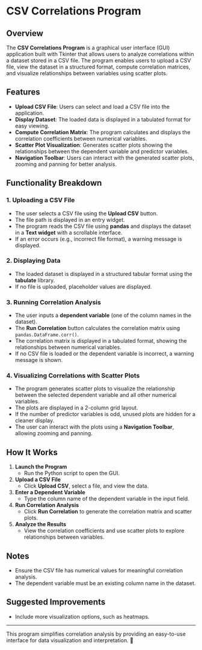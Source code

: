 # CSV Correlations Program

## Overview
The **CSV Correlations Program** is a graphical user interface (GUI) application built with Tkinter that allows users to analyze correlations within a dataset stored in a CSV file. The program enables users to upload a CSV file, view the dataset in a structured format, compute correlation matrices, and visualize relationships between variables using scatter plots.

## Features
- **Upload CSV File**: Users can select and load a CSV file into the application.
- **Display Dataset**: The loaded data is displayed in a tabulated format for easy viewing.
- **Compute Correlation Matrix**: The program calculates and displays the correlation coefficients between numerical variables.
- **Scatter Plot Visualization**: Generates scatter plots showing the relationships between the dependent variable and predictor variables.
- **Navigation Toolbar**: Users can interact with the generated scatter plots, zooming and panning for better analysis.

## Functionality Breakdown
### 1. Uploading a CSV File
- The user selects a CSV file using the **Upload CSV** button.
- The file path is displayed in an entry widget.
- The program reads the CSV file using **pandas** and displays the dataset in a **Text widget** with a scrollable interface.
- If an error occurs (e.g., incorrect file format), a warning message is displayed.

### 2. Displaying Data
- The loaded dataset is displayed in a structured tabular format using the **tabulate** library.
- If no file is uploaded, placeholder values are displayed.

### 3. Running Correlation Analysis
- The user inputs a **dependent variable** (one of the column names in the dataset).
- The **Run Correlation** button calculates the correlation matrix using `pandas.DataFrame.corr()`.
- The correlation matrix is displayed in a tabulated format, showing the relationships between numerical variables.
- If no CSV file is loaded or the dependent variable is incorrect, a warning message is shown.

### 4. Visualizing Correlations with Scatter Plots
- The program generates scatter plots to visualize the relationship between the selected dependent variable and all other numerical variables.
- The plots are displayed in a 2-column grid layout.
- If the number of predictor variables is odd, unused plots are hidden for a cleaner display.
- The user can interact with the plots using a **Navigation Toolbar**, allowing zooming and panning.

## How It Works
1. **Launch the Program**
   - Run the Python script to open the GUI.
2. **Upload a CSV File**
   - Click **Upload CSV**, select a file, and view the data.
3. **Enter a Dependent Variable**
   - Type the column name of the dependent variable in the input field.
4. **Run Correlation Analysis**
   - Click **Run Correlation** to generate the correlation matrix and scatter plots.
5. **Analyze the Results**
   - View the correlation coefficients and use scatter plots to explore relationships between variables.

## Notes
- Ensure the CSV file has numerical values for meaningful correlation analysis.
- The dependent variable must be an existing column name in the dataset.

## Suggested Improvements
- Include more visualization options, such as heatmaps.


---
This program simplifies correlation analysis by providing an easy-to-use interface for data visualization and interpretation. 🚀

